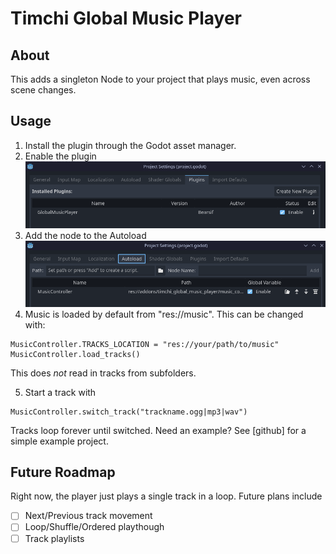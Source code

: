 # Timchi Global Music Player

## About
This adds a singleton Node to your project that plays music, even across scene changes.

## Usage
1. Install the plugin through the Godot asset manager.
2. Enable the plugin ![Enable Plugin screenshot](/addons/timchi_global_music_player/assets/plugin_enabled.png "Enable Plugin screenshot")
3. Add the node to the Autoload ![Autoload screenshot](/addons/timchi_global_music_player/assets/autoload.png "Autoload screenshot")
4. Music is loaded by default from "res://music". This can be changed with: 
```gdscript
MusicController.TRACKS_LOCATION = "res://your/path/to/music"
MusicController.load_tracks()
```
This does *not* read in tracks from subfolders.

5. Start a track with 
```gdscript
MusicController.switch_track("trackname.ogg|mp3|wav")
```

Tracks loop forever until switched.
Need an example? See [github] for a simple example project.


## Future Roadmap
Right now, the player just plays a single track in a loop. Future plans include

- [ ] Next/Previous track movement
- [ ] Loop/Shuffle/Ordered playthough
- [ ] Track playlists
